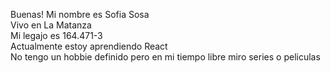  Buenas! Mi nombre es Sofia Sosa\
 Vivo en La Matanza\
 Mi legajo es 164.471-3\
 Actualmente estoy aprendiendo React\
 No tengo un hobbie definido pero en mi tiempo libre miro series o peliculas
 
